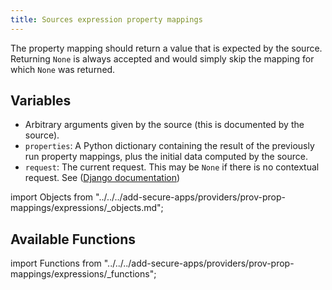 ```yaml
---
title: Sources expression property mappings
---
```


The property mapping should return a value that is expected by the source. Returning `None` is always accepted and would simply skip the mapping for which `None` was returned.

## Variables

-   Arbitrary arguments given by the source (this is documented by the source).
-   `properties`: A Python dictionary containing the result of the previously run property mappings, plus the initial data computed by the source.
-   `request`: The current request. This may be `None` if there is no contextual request. See ([Django documentation](https://docs.djangoproject.com/en/3.0/ref/request-response/#httprequest-objects))

import Objects from "../../../add-secure-apps/providers/prov-prop-mappings/expressions/\_objects.md";

<Objects />

## Available Functions

import Functions from "../../../add-secure-apps/providers/prov-prop-mappings/expressions/\_functions";

<Functions />
